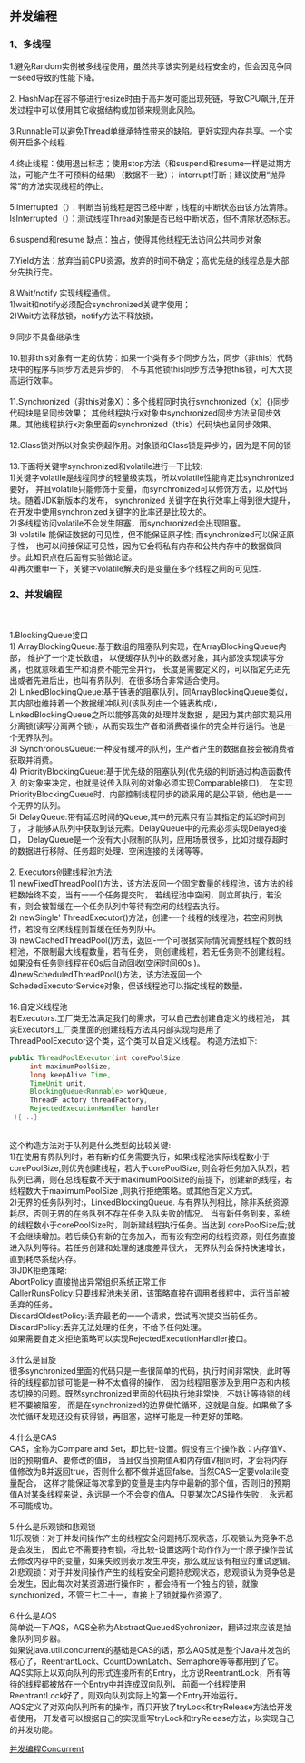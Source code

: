 ## 并发编程
### 1、多线程
1.避免Random实例被多线程使用，虽然共享该实例是线程安全的，但会因竞争同一seed导致的性能下降。
<br><br>2. HashMap在容不够进行resize时由于高并发可能出现死链，导致CPU飙升,在开发过程中可以使用其它收据结构或加锁来规测此风险。
<br><br>3.Runnable可以避免Thread单继承特性带来的缺陷。更好实现内存共享。一个实例开启多个线程.
<br><br>4.终止线程：使用退出标志；使用stop方法（和suspend和resume一样是过期方法，可能产生不可预料的结果）（数据不一致）；
interrupt打断；建议使用“抛异常”的方法实现线程的停止。
<br><br>5.Interrupted（）：判断当前线程是否已经中断；线程的中断状态由该方法清除。
<br>IsInterrupted（）：测试线程Thread对象是否已经中断状态，但不清除状态标志。
<br><br>6.suspend和resume 缺点：独占，使得其他线程无法访问公共同步对象
<br><br>7.Yield方法：放弃当前CPU资源，放弃的时间不确定；高优先级的线程总是大部分先执行完。
<br><br>8.Wait/notify 实现线程通信。
<br>1)wait和notify必须配合synchronized关键字使用；
<br>2)Wait方法释放锁，notify方法不释放锁。
<br><br>9.同步不具备继承性
<br><br>10.锁非this对象有一定的优势：如果一个类有多个同步方法，同步（非this）代码块中的程序与同步方法是异步的，
不与其他锁this同步方法争抢this锁，可大大提高运行效率。
<br><br>11.Synchronized（非this对象X）：多个线程同时执行synchronized（x）{}同步代码块是呈同步效果；
其他线程执行x对象中synchronized同步方法呈同步效果。其他线程执行x对象里面的synchronized（this）代码块也呈同步效果。
<br><br>12.Class锁对所以对象实例起作用。对象锁和Class锁是异步的，因为是不同的锁
<br><br>13.下面将关键字synchronized和volatile进行一下比较:
<br>1)关键字volatile是线程同步的轻量级实现，所以volatile性能肯定比synchronized要好，
  并且volatile只能修饰于变量，而synchronized可以修饰方法，以及代码块。随着JDK新版本的发布，
  synchronized 关键字在执行效率上得到很大提升，在开发中使用synchronized关键字的比率还是比较大的。
<br>2)多线程访问volatile不会发生阻塞，而synchronized会出现阻塞。
<br>3) volatile 能保证数据的可见性，但不能保证原子性;  而synchronized可以保证原子性，
    也可以间接保证可见性，因为它会将私有内存和公共内存中的数据做同步。此知识点在后面有实验做论证。
<br>4)再次重申一下，关键字volatile解决的是变量在多个线程之间的可见性.
### 2、并发编程
<br><br> 1.BlockingQueue接口
<br>1)  ArrayBlockingQueue:基于数组的阻塞队列实现，在ArrayBlockingQueue内部， 维护了一个定长数组，
  以便缓存队列中的数据对象，其内部没实现读写分离，也就意味着生产和消费不能完全并行，
  长度是需要定义的，可以指定先进先出或者先进后出，也叫有界队列，在很多场合非常适合使用。
<br>2) LinkedBlockingQueue:基于链表的阻塞队列，同ArrayBlockingQueue类似， 
  其内部也维持着一个数据缓冲队列(该队列由一个链表构成)，LinkedBlockingQueue之所以能够高效的处理并发数据
  ，是因为其内部实现采用分离锁(读写分离两个锁)，从而实现生产者和消费者操作的完全并行运行。他是一个无界队列。
<br>3) SynchronousQueue:一种没有缓冲的队列，生产者产生的数据直接会被消费者获取并消费。
<br>4)   PriorityBlockingQueue:基于优先级的阻塞队列(优先级的判断通过构造函数传入
    的对象来决定，也就是说传入队列的对象必须实现Comparable接口)，
    在实现PriorityBlockingQueue时，内部控制线程同步的锁采用的是公平锁，他也是一一个无界的队列。
<br>5)  DelayQueue:带有延迟时间的Queue,其中的元素只有当其指定的延迟时间到了，
    才能够从队列中获取到该元素。DelayQueue中的元素必须实现Delayed接口，
    DelayQueue是一个没有大小限制的队列，应用场景很多，比如对缓存超时的数据进行移除、任务超时处理、空闲连接的关闭等等。
<br><br> 2. Executors创建线程池方法:
<br>1) newFixedThreadPool()方法，该方法返回一个固定数量的线程池，该方法的线程数始终不变，当有一一个任务提交时，
 若线程池中空闲，则立即执行，若没有，则会被暂缓在一个任务队列中等待有空闲的线程去执行。
<br>2) newSingle' ThreadExecutor()方法，创建-一个线程的线程池，若空闲则执行，若没有空闲线程则暂缓在任务列队中。
<br>3) newCachedThreadPool()方法，返回-一个可根据实际情况调整线程个数的线程池，不限制最大线程数量，若有任务，
   则创建线程，若无任务则不创建线程。如果没有任务则线程在60s后自动回收(空闲时间60s )。
<br>4)newScheduledThreadPool()方法，该方法返回一个SchededExecutorService对象，但该线程池可以指定线程的数量。
<br><br>16.自定义线程池
   <br>若Executors.工厂类无法满足我们的需求，可以自己去创建自定义的线程池，
   其实Executors工厂类里面的创建线程方法其内部实现均是用了ThreadPoolExecutor这个类，这个类可以自定义线程。
   构造方法如下:
```Java
public ThreadPoolExecutor(int corePoolSize,
     int maximumPoolSize,
     long keepAlive Time,
     TimeUnit unit,
     BlockingQueue<Runnable> workQueue,
     ThreadF actory threadFactory,
     RejectedExecutionHandler handler
 ){ ..}
 ```
   <br>这个构造方法对于队列是什么类型的比较关键:
   <br>1)在使用有界队列时，若有新的任务需要执行，如果线程池实际线程数小于corePoolSize,则优先创建线程，若大于corePoolSize, 
   则会将任务加入队烈，若队列已满，则在总线程数不天于maximumPoolSize的前提下，创建新的线程，若线程数大于maximumPoolSize
   ,则执行拒绝策略。或其他百定义方式。
   <br>2)无界的任务队列时:，LinkedBlockingQueue. 与有界队列相比，除非系统资源耗尽，否则无界的在务队列不存在任务入队失败的情况。
   当有新任务到来，系统的线程数小于corePoolSize时，则新建线程执行任务。当达到
   corePoolSize后;就不会继续增加。若后续仍有新的在务加入，而有没有空闲的线程资源，则任务直接进入队列等待。若任务创建和处理的速度差异很大，
   无界队列会保持快速增长，直到耗尽系统内存。
   <br>3)JDK拒绝策略:
     <br>AbortPolicy:直接抛出异常组织系统正常工作
    <br> CallerRunsPolicy:只要线程池未关闭，该策略直接在调用者线程中，运行当前被丢弃的任务。
    <br> DiscardOldestPolicy:丢弃最老的一一个请求，尝试再次提交当前任务。
    <br> DiscardPolicy:丢弃无法处理的任务，不给予任何处理。
   <br>如果需要自定义拒绝策略可以实现RejectedExecutionHandler接口。
<br><br>3.什么是自旋
<br>很多synchronized里面的代码只是一些很简单的代码，执行时间非常快，此时等待的线程都加锁可能是一种不太值得的操作，
因为线程阻塞涉及到用户态和内核态切换的问题。既然synchronized里面的代码执行地非常快，不妨让等待锁的线程不要被阻塞，
而是在synchronized的边界做忙循环，这就是自旋。如果做了多次忙循环发现还没有获得锁，再阻塞，这样可能是一种更好的策略。 
<br><br>4.什么是CAS
<br>CAS，全称为Compare and Set，即比较-设置。假设有三个操作数：内存值V、旧的预期值A、要修改的值B，
当且仅当预期值A和内存值V相同时，才会将内存值修改为B并返回true，否则什么都不做并返回false。当然CAS一定要volatile变量配合，
这样才能保证每次拿到的变量是主内存中最新的那个值，否则旧的预期值A对某条线程来说，永远是一个不会变的值A，只要某次CAS操作失败，
永远都不可能成功。
<br><br>5.什么是乐观锁和悲观锁
<br>1)乐观锁：对于并发间操作产生的线程安全问题持乐观状态，乐观锁认为竞争不总是会发生，
因此它不需要持有锁，将比较-设置这两个动作作为一个原子操作尝试去修改内存中的变量，如果失败则表示发生冲突，那么就应该有相应的重试逻辑。
<br>2)悲观锁：对于并发间操作产生的线程安全问题持悲观状态，悲观锁认为竞争总是会发生，因此每次对某资源进行操作时
，都会持有一个独占的锁，就像synchronized，不管三七二十一，直接上了锁就操作资源了。 
<br><br>6.什么是AQS
<br>简单说一下AQS，AQS全称为AbstractQueuedSychronizer，翻译过来应该是抽象队列同步器。
<br>如果说java.util.concurrent的基础是CAS的话，那么AQS就是整个Java并发包的核心了，ReentrantLock、CountDownLatch、Semaphore等等都用到了它。
AQS实际上以双向队列的形式连接所有的Entry，比方说ReentrantLock，所有等待的线程都被放在一个Entry中并连成双向队列，
前面一个线程使用ReentrantLock好了，则双向队列实际上的第一个Entry开始运行。
<br>AQS定义了对双向队列所有的操作，而只开放了tryLock和tryRelease方法给开发者使用，
开发者可以根据自己的实现重写tryLock和tryRelease方法，以实现自己的并发功能。

[并发编程Concurrent](http://www.importnew.com/26461.html)





        

        




